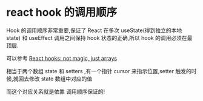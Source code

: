 # react hook 的调用顺序

Hook 的调用顺序非常重要,保证了 React 在多次 useState(得到独立的本地 state) 和 useEffect 调用之间保持 hook 状态的正确,所以 hook 的调用必须在最顶层.

可以参考 [React hooks: not magic, just arrays](https://medium.com/@ryardley/react-hooks-not-magic-just-arrays-cd4f1857236e)

相当于两个数组 state 和 setters ,有一个指针 cursor 来指示位置,setter 触发的时候,就回去修改 state 数组中对应的值

而这个对应关系就是依靠 调用顺序保证的!

